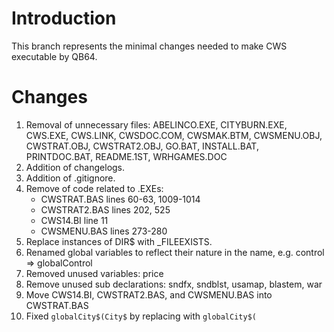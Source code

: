 # Introduction
This branch represents the minimal changes needed to make CWS executable by QB64.

# Changes
1. Removal of unnecessary files: ABELINCO.EXE, CITYBURN.EXE, CWS.EXE, CWS.LINK, CWSDOC.COM, CWSMAK.BTM, CWSMENU.OBJ, CWSTRAT.OBJ, CWSTRAT2.OBJ, GO.BAT, INSTALL.BAT, PRINTDOC.BAT, README.1ST, WRHGAMES.DOC
2. Addition of changelogs.
3. Addition of .gitignore.
4. Remove of code related to .EXEs:
    - CWSTRAT.BAS lines 60-63, 1009-1014
    - CWSTRAT2.BAS lines 202, 525
    - CWS14.BI line 11
    - CWSMENU.BAS lines 273-280
5. Replace instances of DIR$ with _FILEEXISTS.
6. Renamed global variables to reflect their nature in the name, e.g. control => globalControl
7. Removed unused variables: price
8. Remove unused sub declarations: sndfx, sndblst, usamap, blastem, war
9. Move CWS14.BI, CWSTRAT2.BAS, and CWSMENU.BAS into CWSTRAT.BAS
10. Fixed `globalCity$(City$` by replacing with `globalCity$(`